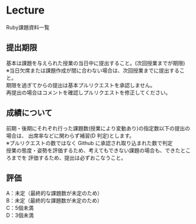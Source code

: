 # Lecture
Ruby課題資料一覧

## 提出期限
基本は課題を与えられた授業の当日中に提出すること。(次回授業までが期限)  
 ※当日欠席または課題作成が間に合わない場合は、次回授業までに提出すること。  
 期限を過ぎてからの提出は基本プルリクエストを承認しません。   
 再提出の場合はコメントを確認しプルリクエストを修正してください。

## 成績について
前期・後期にそれぞれ行った課題数(授業により変動あり)の指定数以下の提出の場合は、 出席率などに関わらず補習(D 判定)とします。  
※プルリクエストの数ではなく Github に承認され取り込まれた数で判定  
授業の態度・姿勢を評価するため、考えてもできない課題の場合も、できたところまでを 評価するため、提出は必ずおこなうこと。  

## 評価

A：未定（最終的な課題数が未定のため）  
B：未定（最終的な課題数が未定のため）  
C：5個未満  
D：3個未満  
